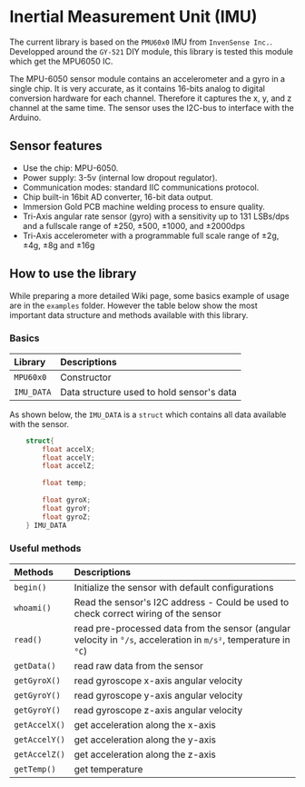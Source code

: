 # Inertial Measurement Unit (IMU)

The current library is based on the `PMU60x0` IMU from `InvenSense Inc.`. 
Developped around the `GY-521` DIY module, this library is tested this module 
which get the MPU6050 IC.

The MPU-6050 sensor module contains an accelerometer and a gyro in a single 
chip. It is very accurate, as it contains 16-bits analog to digital conversion 
hardware for each channel. Therefore it captures the x, y, and z channel at the 
same time. The sensor uses the I2C-bus to interface with the Arduino.

## Sensor features

- Use the chip: MPU-6050.
- Power supply: 3-5v (internal low dropout regulator).
- Communication modes: standard IIC communications protocol.
- Chip built-in 16bit AD converter, 16-bit data output.
- Immersion Gold PCB machine welding process to ensure quality.
- Tri-Axis angular rate sensor (gyro) with a sensitivity up to 131 LSBs/dps 
and a fullscale range of ±250, ±500, ±1000, and ±2000dps
- Tri-Axis accelerometer with a programmable full scale range of ±2g, ±4g, ±8g
 and ±16g

## How to use the library

While preparing a more detailed Wiki page, some basics example of usage are in 
the `examples` folder. However the table below show the most important data 
structure and methods available with this library.

### Basics

Library | Descriptions
:-------|:-----------
`MPU60x0` | Constructor
`IMU_DATA` | Data structure used to hold sensor's data

As shown below, the `IMU_DATA` is a `struct` which contains all data available 
with the sensor.

```C++
    struct{
        float accelX;
        float accelY;
        float accelZ;
        
        float temp;
        
        float gyroX;
        float gyroY;
        float gyroZ;
    } IMU_DATA
```

### Useful methods

Methods | Descriptions
:-------|:--------------
`begin()` | Initialize the sensor with default configurations
`whoami()` | Read the sensor's I2C address - Could be used to check correct wiring of the sensor
`read()` | read pre-processed data from the sensor (angular velocity in `°/s`, acceleration in `m/s²`, temperature in `°C`)
`getData()` | read raw data from the sensor
`getGyroX()` | read gyroscope x-axis angular velocity
`getGyroY()` | read gyroscope y-axis angular velocity
`getGyroY()` | read gyroscope z-axis angular velocity
`getAccelX()` | get acceleration along the x-axis
`getAccelY()` | get acceleration along the y-axis
`getAccelZ()` | get acceleration along the z-axis
`getTemp()` | get temperature

